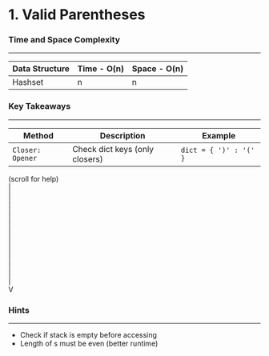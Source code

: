 # 1. Valid Parentheses

### Time and Space Complexity
---
| Data Structure | Time - O(n) | Space - O(n) | 
|--- |--- |--- | 
| Hashset | n | n |

### Key Takeaways
---
| Method | Description | Example | 
|--- |--- |--- | 
| `Closer: Opener` | Check dict keys (only closers) | `dict = { ')' : '(' } ` |


(scroll for help)<br />
|<br />
|<br />
|<br />
|<br />
|<br />
|<br />
|<br />
|<br />
|<br />
|<br />
|<br />
|<br />
V
 
### Hints
---
- Check if stack is empty before accessing
- Length of s must be even (better runtime)

